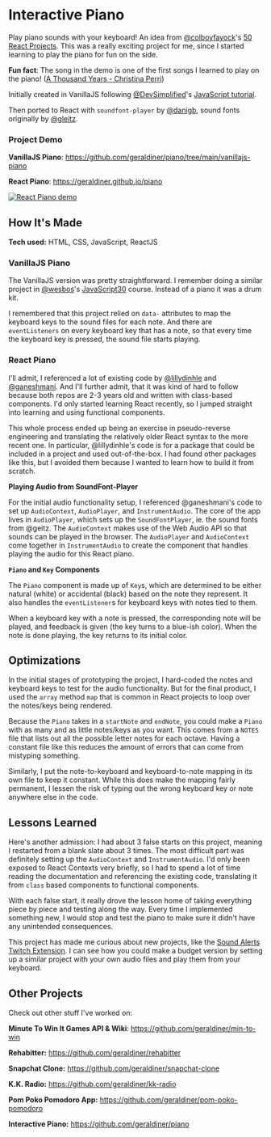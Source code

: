 # Interactive Piano

Play piano sounds with your keyboard! An idea from [@colboyfayock](https://twitter.com/colbyfayock)'s [50 React Projects](https://50reactprojects.com/). This was a really exciting project for me, since I started learning to play the piano for fun on the side.

**Fun fact**: The song in the demo is one of the first songs I learned to play on the piano! ([A Thousand Years - Christina Perri](https://www.youtube.com/watch?v=rtOvBOTyX00))

Initially created in VanillaJS following [@DevSimplified](https://twitter.com/devsimplified)'s [JavaScript tutorial](https://www.youtube.com/watch?v=vjco5yKZpU8).

Then ported to React with `soundfont-player` by [@danigb](https://github.com/danigb/soundfont-player), sound fonts originally by [@gleitz](https://github.com/gleitz/midi-js-soundfonts).

### Project Demo

**VanillaJS Piano**: https://github.com/geraldiner/piano/tree/main/vanillajs-piano

**React Piano**: https://geraldiner.github.io/piano

[![React Piano demo](https://res.cloudinary.com/marcomontalbano/image/upload/v1628839075/video_to_markdown/images/streamable--1od18g-c05b58ac6eb4c4700831b2b3070cd403.jpg)](https://streamable.com/vvkeks "React Piano demo")

## How It's Made

**Tech used:** HTML, CSS, JavaScript, ReactJS

### VanillaJS Piano

The VanillaJS version was pretty straightforward. I remember doing a similar project in [@wesbos](https://twitter.com/wesbos)'s [JavaScript30](https://javascript30.com/) course. Instead of a piano it was a drum kit.

I remembered that this project relied on `data-` attributes to map the keyboard keys to the sound files for each note. And there are `eventListeners` on every keyboard key that has a note, so that every time the keyboard key is pressed, the sound file starts playing.

### React Piano

I'll admit, I referenced a lot of existing code by [@lillydinhle](https://github.com/lillydinhle/react-piano-component) and [@ganeshmani](https://github.com/ganeshmani/react-piano-hooks). And I'll further admit, that it was kind of hard to follow because both repos are 2-3 years old and written with class-based components. I'd only started learning React recently, so I jumped straight into learning and using functional components.

This whole process ended up being an exercise in pseudo-reverse engineering and translating the relatively older React syntax to the more recent one. In particular, @lillydinhle's code is for a package that could be included in a project and used out-of-the-box. I had found other packages like this, but I avoided them because I wanted to learn how to build it from scratch.

**Playing Audio from SoundFont-Player**

For the initial audio functionality setup, I referenced @ganeshmani's code to set up `AudioContext`, `AudioPlayer`, and `InstrumentAudio`. The core of the app lives in `AudioPlayer`, which sets up the `SoundFontPlayer`, ie. the sound fonts from @geitz. The `AudioContext` makes use of the Web Audio API so that sounds can be played in the browser. The `AudioPlayer` and `AudioContext` come together in `InstrumentAudio` to create the component that handles playing the audio for this React piano.

**`Piano` and `Key` Components**

The `Piano` component is made up of `Key`s, which are determined to be either natural (white) or accidental (black) based on the note they represent. It also handles the `eventListener`s for keyboard keys with notes tied to them.

When a keyboard key with a note is pressed, the corresponding note will be played, and feedback is given (the key turns to a blue-ish color). When the note is done playing, the key returns to its initial color.

## Optimizations

In the initial stages of prototyping the project, I hard-coded the notes and keyboard keys to test for the audio functionality. But for the final product, I used the `array` method `map` that is common in React projects to loop over the notes/keys being rendered.

Because the `Piano` takes in a `startNote` and `endNote`, you could make a `Piano` with as many and as little notes/keys as you want. This comes from a `NOTES` file that lists out all the possible letter notes for each octave. Having a constant file like this reduces the amount of errors that can come from mistyping something.

Similarly, I put the note-to-keyboard and keyboard-to-note mapping in its own file to keep it constant. While this does make the mapping fairly permanent, I lessen the risk of typing out the wrong keyboard key or note anywhere else in the code.

## Lessons Learned

Here's another admission: I had about 3 false starts on this project, meaning I restarted from a blank slate about 3 times. The most difficult part was definitely setting up the `AudioContext` and `InstrumentAudio`. I'd only been exposed to React Contexts very briefly, so I had to spend a lot of time reading the documentation and referencing the existing code, translating it from `class` based components to functional components.

With each false start, it really drove the lesson home of taking everything piece by piece and testing along the way. Every time I implemented something new, I would stop and test the piano to make sure it didn't have any unintended consequences.

This project has made me curious about new projects, like the [Sound Alerts Twitch Extension](https://soundalerts.com/). I can see how you could make a budget version by setting up a similar project with your own audio files and play them from your keyboard.






## Other Projects

Check out other stuff I've worked on:

**Minute To Win It Games API & Wiki**: https://github.com/geraldiner/min-to-win

**Rehabitter:** https://github.com/geraldiner/rehabitter

**Snapchat Clone:** https://github.com/geraldiner/snapchat-clone

**K.K. Radio:** https://github.com/geraldiner/kk-radio

**Pom Poko Pomodoro App:** https://github.com/geraldiner/pom-poko-pomodoro

**Interactive Piano:** https://github.com/geraldiner/piano
